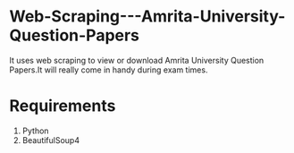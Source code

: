 # Web-Scraping---Amrita-University-Question-Papers
It uses web scraping to view or download Amrita University Question Papers.It will really come in handy during exam times.

# Requirements
1. Python
2. BeautifulSoup4
